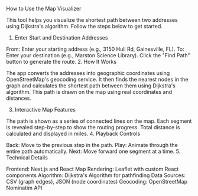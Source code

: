 How to Use the Map Visualizer

This tool helps you visualize the shortest path between two addresses using Dijkstra's algorithm. Follow the steps below to get started.

1. Enter Start and Destination Addresses

From: Enter your starting address (e.g., 3150 Hull Rd, Gainesville, FL).
To: Enter your destination (e.g., Marston Science Library).
Click the "Find Path" button to generate the route.
2. How It Works

The app converts the addresses into geographic coordinates using OpenStreetMap's geocoding service. It then finds the nearest nodes in the graph and calculates the shortest path between them using Dijkstra's algorithm. This path is drawn on the map using real coordinates and distances.

3. Interactive Map Features

The path is shown as a series of connected lines on the map.
Each segment is revealed step-by-step to show the routing progress.
Total distance is calculated and displayed in miles.
4. Playback Controls

Back: Move to the previous step in the path.
Play: Animate through the entire path automatically.
Next: Move forward one segment at a time.
5. Technical Details

Frontend: Next.js and React
Map Rendering: Leaflet with custom React components
Algorithm: Dijkstra's Algorithm for pathfinding
Data Sources: CSV (graph edges), JSON (node coordinates)
Geocoding: OpenStreetMap Nominatim API
